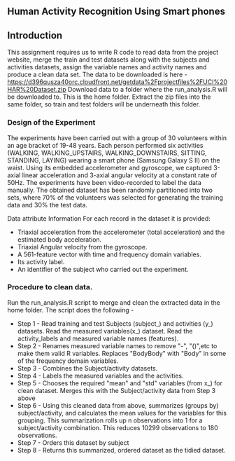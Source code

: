 ## Human Activity Recognition Using Smart phones
## Introduction

This assignment requires us to write R code to read data from the project website, merge the train and test
datasets along with the subjects and activities datasets, assign the variable names and activity names
and produce a clean data set. 
The data to be downloaded is here -
https://d396qusza40orc.cloudfront.net/getdata%2Fprojectfiles%2FUCI%20HAR%20Dataset.zip
Download data to a folder where the run_analysis.R will be downloaded to. This is the home folder. Extract the zip files into the same folder, so train and test folders will be underneath this folder.

### Design of the Experiment
The experiments have been carried out with a group of 30 volunteers within an age bracket of 19-48 years. Each person performed six activities (WALKING, WALKING_UPSTAIRS, WALKING_DOWNSTAIRS, SITTING, STANDING, LAYING) wearing a smart phone (Samsung Galaxy S II) on the waist. Using its embedded accelerometer and gyroscope, we captured 3-axial linear acceleration and 3-axial angular velocity at a constant rate of 50Hz. The experiments have been video-recorded to label the data manually. The obtained dataset has been randomly partitioned into two sets, where 70% of the volunteers was selected for generating the training data and 30% the test data. 

Data attribute Information
For each record in the dataset it is provided: 
- Triaxial acceleration from the accelerometer (total acceleration) and the estimated body acceleration. 
- Triaxial Angular velocity from the gyroscope. 
- A 561-feature vector with time and frequency domain variables. 
- Its activity label. 
- An identifier of the subject who carried out the experiment.

### Procedure to clean data.
Run the run_analysis.R script to merge and clean the extracted data in the home folder. The script does the following -

* Step 1 - Read training and test Subjects (subject_) and activities (y_) datasets. Read the measured variables(x_) dataset. Read the activity_labels and measured variable names (features). 
* Step 2 - Renames measured variable names to remove "-", "()",etc to make them valid R variables. Replaces "BodyBody" with "Body" in some of the frequency domain variables.
* Step 3 - Combines the Subject/activity datasets. 
* Step 4 - Labels the measured variables and the activities.
* Step 5 - Chooses the required "mean" and "std" variables (from x_) for clean dataset. Merges this with the Subject/activity data from Step 3 above
* Step 6 - Using this cleaned data from above, summarizes (groups by) subject/activity, and calculates the mean values for the variables for this grouping. This summarization rolls up n observations into 1 for a subject/activity combination. This reduces 10299 observations to 180 observations.
* Step 7 - Orders this dataset by subject
* Step 8 - Returns this summarized, ordered dataset as the tidied dataset.


<!-- -->
